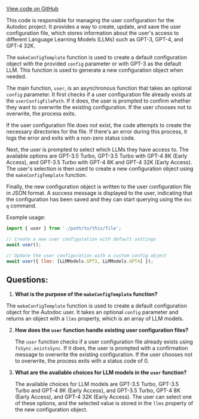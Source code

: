[View code on GitHub](https://github.com/context-labs/autodoc/src\cli\commands\user\index.ts)

This code is responsible for managing the user configuration for the Autodoc project. It provides a way to create, update, and save the user configuration file, which stores information about the user's access to different Language Learning Models (LLMs) such as GPT-3, GPT-4, and GPT-4 32K.

The `makeConfigTemplate` function is used to create a default configuration object with the provided `config` parameter or with GPT-3 as the default LLM. This function is used to generate a new configuration object when needed.

The main function, `user`, is an asynchronous function that takes an optional `config` parameter. It first checks if a user configuration file already exists at the `userConfigFilePath`. If it does, the user is prompted to confirm whether they want to overwrite the existing configuration. If the user chooses not to overwrite, the process exits.

If the user configuration file does not exist, the code attempts to create the necessary directories for the file. If there's an error during this process, it logs the error and exits with a non-zero status code.

Next, the user is prompted to select which LLMs they have access to. The available options are GPT-3.5 Turbo, GPT-3.5 Turbo with GPT-4 8K (Early Access), and GPT-3.5 Turbo with GPT-4 8K and GPT-4 32K (Early Access). The user's selection is then used to create a new configuration object using the `makeConfigTemplate` function.

Finally, the new configuration object is written to the user configuration file in JSON format. A success message is displayed to the user, indicating that the configuration has been saved and they can start querying using the `doc q` command.

Example usage:

```javascript
import { user } from './path/to/this/file';

// Create a new user configuration with default settings
await user();

// Update the user configuration with a custom config object
await user({ llms: [LLMModels.GPT3, LLMModels.GPT4] });
```
## Questions: 
 1. **What is the purpose of the `makeConfigTemplate` function?**

   The `makeConfigTemplate` function is used to create a default configuration object for the Autodoc user. It takes an optional `config` parameter and returns an object with a `llms` property, which is an array of LLM models.

2. **How does the `user` function handle existing user configuration files?**

   The `user` function checks if a user configuration file already exists using `fsSync.existsSync`. If it does, the user is prompted with a confirmation message to overwrite the existing configuration. If the user chooses not to overwrite, the process exits with a status code of 0.

3. **What are the available choices for LLM models in the `user` function?**

   The available choices for LLM models are GPT-3.5 Turbo, GPT-3.5 Turbo and GPT-4 8K (Early Access), and GPT-3.5 Turbo, GPT-4 8K (Early Access), and GPT-4 32K (Early Access). The user can select one of these options, and the selected value is stored in the `llms` property of the new configuration object.